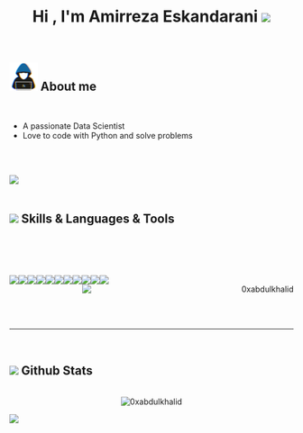 
<h1 align="center"><b>Hi , I'm Amirreza Eskandarani </b><img src="https://media.giphy.com/media/hvRJCLFzcasrR4ia7z/giphy.gif" width="35"></h1>


<br>

	
## <picture><img src = "https://github.com/0xAbdulKhalid/0xAbdulKhalid/raw/main/assets/mdImages/about_me.gif" width = 50px></picture> **About me**


<br>

- A passionate Data Scientist
- Love to code with Python and solve problems


<br><br>

<img src="https://user-images.githubusercontent.com/73097560/115834477-dbab4500-a447-11eb-908a-139a6edaec5c.gif"><br><br>

## <img  src="https://media2.giphy.com/media/QssGEmpkyEOhBCb7e1/giphy.gif?cid=ecf05e47a0n3gi1bfqntqmob8g9aid1oyj2wr3ds3mg700bl&rid=giphy.gif" width ="25"><b> Skills & Languages & Tools </b>
<br>


<p align="left">

<br />


###  
<div align="left">
<img align="left" src="https://img.shields.io/badge/Windows-%230096FF.svg?&style=for-the-badge&logo=windows&logoColor=white" />
<img align="left" src="https://img.shields.io/badge/python%20-%2314354C.svg?&style=for-the-badge&logo=python&logoColor=white" />
<img align="left" src="https://img.shields.io/badge/C%20-%2300599C.svg?&style=for-the-badge&logo=c&logoColor=white" /> 
<img align="left" src="https://img.shields.io/badge/java-%23ED8B00.svg?&style=for-the-badge&logo=java&logoColor=white" /> 
<img align="left" src="https://img.shields.io/badge/Linux-%23FFEA00.svg?&style=for-the-badge&logo=linux&logoColor=black" />
<img align="left" src="https://img.shields.io/badge/VS%20Code-%234169E1.svg?&style=for-the-badge&logo=visual-studio-code&logoColor=white" /> 
<img align="left" src="https://img.shields.io/badge/Debian-%23880808.svg?&style=for-the-badge&logo=Debian&logoColor=white" />
<img align="left" src="https://img.shields.io/badge/Git-%23FF5733.svg?&style=for-the-badge&logo=git&logoColor=white" />
<img align="left" src="https://img.shields.io/badge/GitHub-%23000000.svg?&style=for-the-badge&logo=github&logoColor=white" />
<img align="left" src="https://img.shields.io/badge/Jupyter-%23FF5733.svg?&style=for-the-badge&logo=Jupyter&logoColor=white" />
<img align="left" src="https://img.shields.io/badge/google-colab-%23FFA500.svg?&style=for-the-badge&logo=google-colab&logoColor=white" />

</div>														     

<div align="right">

<img align="right" src="https://github-readme-stats.vercel.app/api/top-langs?username=AmirRezaEskandarani&show_icons=true&locale=en&layout=compact&line_height=20&title_color=7A7ADB&icon_color=2234AE&text_color=D3D3D3&bg_color=0,000000,130F40" width="375"  alt="0xabdulkhalid"/>


</div>														     

													     


<br/>

</p>

<br>
<br>

-----

<br>


## <img src="https://media.giphy.com/media/iY8CRBdQXODJSCERIr/giphy.gif" width="35"><b> Github Stats </b>
<br>

<div align="center">


  <img src="https://github-readme-stats.vercel.app/api/top-langs?username=AmirRezaEskandarani&show_icons=true&locale=en&layout=compact&line_height=20&title_color=7A7ADB&icon_color=2234AE&text_color=D3D3D3&bg_color=0,000000,130F40" width="375"  alt="0xabdulkhalid"/>

</a>
</div>

<img src="https://user-images.githubusercontent.com/73097560/115834477-dbab4500-a447-11eb-908a-139a6edaec5c.gif"><br><br>





